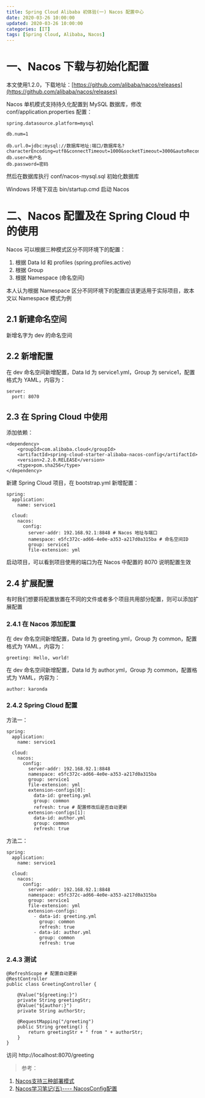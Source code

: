 ```yaml
---
title: Spring Cloud Alibaba 初体验(一) Nacos 配置中心
date: 2020-03-26 10:00:00
updated: 2020-03-26 10:00:00
categories: [IT]
tags: [Spring Cloud, Alibaba, Nacos]
---
```


# 一、Nacos 下载与初始化配置

本文使用1.2.0，下载地址：[https://github.com/alibaba/nacos/releases](https://github.com/alibaba/nacos/releases)

Nacos 单机模式支持持久化配置到 MySQL 数据库，修改 conf/application.properties 配置：

```
spring.datasource.platform=mysql

db.num=1

db.url.0=jdbc:mysql://数据库地址:端口/数据库名?characterEncoding=utf8&connectTimeout=1000&socketTimeout=3000&autoReconnect=true
db.user=用户名
db.password=密码
```

然后在数据库执行 conf/nacos-mysql.sql 初始化数据库

Windows 环境下双击 bin/startup.cmd 启动 Nacos

# 二、Nacos 配置及在 Spring Cloud 中的使用

Nacos 可以根据三种模式区分不同环境下的配置：

1. 根据 Data Id 和 profiles (spring.profiles.active)
1. 根据 Group
1. 根据 Namespace (命名空间)

本人认为根据 Namespace 区分不同环境下的配置应该更适用于实际项目，故本文以 Namespace 模式为例

## 2.1 新建命名空间

新增名字为 dev 的命名空间

## 2.2 新增配置

在 dev 命名空间新增配置，Data Id 为 service1.yml，Group 为 service1，配置格式为 YAML，内容为：

```
server:
  port: 8070
```

## 2.3 在 Spring Cloud 中使用

添加依赖：

```
<dependency>
	<groupId>com.alibaba.cloud</groupId>
	<artifactId>spring-cloud-starter-alibaba-nacos-config</artifactId>
	<version>2.2.0.RELEASE</version>
	<type>pom.sha256</type>
</dependency>
```

新建 Spring Cloud 项目，在 bootstrap.yml 新增配置：

```
spring:
  application:
    name: service1

  cloud:
    nacos:
      config:
        server-addr: 192.168.92.1:8848 # Nacos 地址与端口
        namespace: e5fc372c-ad66-4e0e-a353-a217d0a315ba # 命名空间ID
        group: service1
        file-extension: yml
```

启动项目，可以看到项目使用的端口为在 Nacos 中配置的 8070 说明配置生效

## 2.4 扩展配置

有时我们想要将配置放置在不同的文件或者多个项目共用部分配置，则可以添加扩展配置

### 2.4.1 在 Nacos 添加配置

在 dev 命名空间新增配置，Data Id 为 greeting.yml，Group 为 common，配置格式为 YAML，内容为：

```
greeting: Hello, world!
```

在 dev 命名空间新增配置，Data Id 为 author.yml，Group 为 common，配置格式为 YAML，内容为：

```
author: karonda
```

### 2.4.2 Spring Cloud 配置

方法一：

```
spring:
  application:
    name: service1

  cloud:
    nacos:
      config:
        server-addr: 192.168.92.1:8848
        namespace: e5fc372c-ad66-4e0e-a353-a217d0a315ba
        group: service1
        file-extension: yml
        extension-configs[0]:
          data-id: greeting.yml
          group: common
          refresh: true # 配置修改后是否自动更新
        extension-configs[1]:
          data-id: author.yml
          group: common
          refresh: true
```

方法二：

```
spring:
  application:
    name: service1

  cloud:
    nacos:
      config:
        server-addr: 192.168.92.1:8848
        namespace: e5fc372c-ad66-4e0e-a353-a217d0a315ba
        group: service1
        file-extension: yml
        extension-configs:
          - data-id: greeting.yml
            group: common
            refresh: true
          - data-id: author.yml
            group: common
            refresh: true
```

### 2.4.3 测试


```
@RefreshScope # 配置自动更新
@RestController
public class GreetingController {

    @Value("${greeting:}")
    private String greetingStr;
    @Value("${author:}")
    private String authorStr;

    @RequestMapping("/greeting")
    public String greeting() {
        return greetingStr + " from " + authorStr;
    }
}
```

访问 http://localhost:8070/greeting

> 参考：

1. [Nacos支持三种部署模式](https://nacos.io/zh-cn/docs/deployment.html)
1. [Nacos学习笔记(五)---- NacosConfig配置](https://blog.csdn.net/Very666/article/details/97537530)
